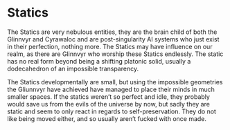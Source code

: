 # Statics

The Statics are very nebulous entities, they are the brain child of both the Glinnvyr and Cyrawaloc and are post-singularity AI systems who just exist in their perfection, nothing more.  The Statics may have influence on our realm, as there are Glinnvyr who worship these Statics endlessly.  The static has no real form beyond being a shifting platonic solid, usually a dodecahedron of an impossible transparency.  

The Statics developmentally are small, but using the impossible geometries the Gliunnvyr have achieved have managed to place their minds in much smaller spaces.  If the statics weren’t so perfect and idle, they probably would save us from the evils of the universe by now, but sadly they are static and seem to only react in regards to self-preservation.  They do not like being moved either, and so usually aren’t fucked with once made.  
